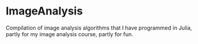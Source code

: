 # ImageAnalysis
Compilation of image analysis algorithms that I have programmed in Julia, partly for my image analysis course, partly for fun.

